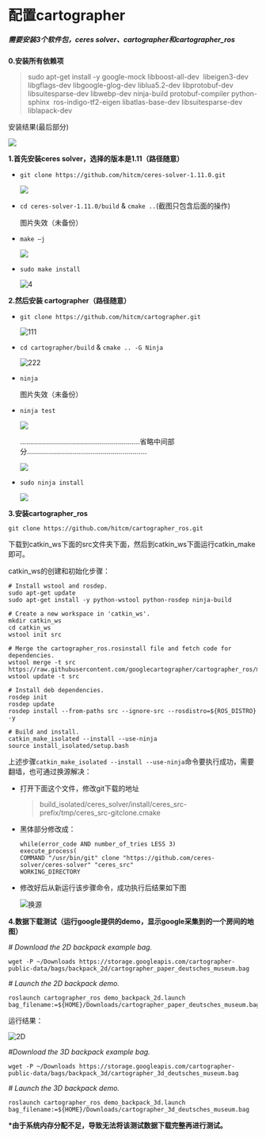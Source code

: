 # 配置cartographer

##### 需要安装3个软件包，ceres solver、cartographer和cartographer_ros

**0.安装所有依赖项**

> sudo apt-get install -y google-mock libboost-all-dev  libeigen3-dev libgflags-dev libgoogle-glog-dev liblua5.2-dev libprotobuf-dev  libsuitesparse-dev libwebp-dev ninja-build protobuf-compiler python-sphinx  ros-indigo-tf2-eigen libatlas-base-dev libsuitesparse-dev liblapack-dev

安装结果(最后部分)

![](http://ww4.sinaimg.cn/large/0060lm7Tgw1f9l7wlvr5kj30gl03bdhm.jpg)

**1.首先安装ceres solver，选择的版本是1.11（路径随意）**

* `git clone https://github.com/hitcm/ceres-solver-1.11.0.git`

  ![](http://ww2.sinaimg.cn/large/0060lm7Tgw1f9l86qrg0sj30hc03h3zy.jpg)

* `cd ceres-solver-1.11.0/build`  &  `cmake ..`(截图只包含后面的操作)

  图片失效（未备份）

* `make –j`

  ![](http://i1.piimg.com/4851/92b5fc3ecb581606.png)

* `sudo make install`

   ![4](cartographer_截图\4.png)

**2.然后安装 cartographer（路径随意）**

* `git clone https://github.com/hitcm/cartographer.git`

   ![111](cartographer_截图\111.png)

* `cd cartographer/build` & `cmake .. -G Ninja`

   ![222](cartographer_截图\222.png)

* `ninja`

  图片失效（未备份）

* `ninja test`

  ![](http://i1.piimg.com/4851/eba7702a392ded6d.png)

  ……………………………………………………省略中间部分……………………………………………………

  ![](http://i1.piimg.com/4851/dcdacf9ec97a4a28.png)

* `sudo ninja install`

  ![](http://i1.piimg.com/4851/a103fb3ea2d34ad1.png)

**3.安装cartographer_ros**

`git clone https://github.com/hitcm/cartographer_ros.git`

下载到catkin_ws下面的src文件夹下面，然后到catkin_ws下面运行catkin_make即可。

catkin_ws的创建和初始化步骤：

```
# Install wstool and rosdep.
sudo apt-get update
sudo apt-get install -y python-wstool python-rosdep ninja-build

# Create a new workspace in 'catkin_ws'.
mkdir catkin_ws
cd catkin_ws
wstool init src

# Merge the cartographer_ros.rosinstall file and fetch code for dependencies.
wstool merge -t src https://raw.githubusercontent.com/googlecartographer/cartographer_ros/master/cartographer_ros.rosinstall
wstool update -t src

# Install deb dependencies.
rosdep init
rosdep update
rosdep install --from-paths src --ignore-src --rosdistro=${ROS_DISTRO} -y

# Build and install.
catkin_make_isolated --install --use-ninja
source install_isolated/setup.bash
```

上述步骤`catkin_make_isolated --install --use-ninja`命令要执行成功，需要翻墙，也可通过换源解决：

* 打开下面这个文件，修改git下载的地址

  > build_isolated/ceres_solver/install/ceres_src-prefix/tmp/ceres_src-gitclone.cmake

* 黑体部分修改成：
  ```
  while(error_code AND number_of_tries LESS 3)
  execute_process(
  COMMAND "/usr/bin/git" clone "https://github.com/ceres-solver/ceres-solver" "ceres_src"
  WORKING_DIRECTORY
  ```
* 修改好后从新运行该步骤命令，成功执行后结果如下图

   ![换源](cartographer_截图\换源.png)


**4.数据下载测试（运行google提供的demo，显示google采集到的一个房间的地图）**

*# Download the 2D backpack example bag.*
  ```
wget -P ~/Downloads https://storage.googleapis.com/cartographer-public-data/bags/backpack_2d/cartographer_paper_deutsches_museum.bag
  ```

*# Launch the 2D backpack demo.*

```
roslaunch cartographer_ros demo_backpack_2d.launch bag_filename:=${HOME}/Downloads/cartographer_paper_deutsches_museum.bag
```

运行结果：

 ![2D](cartographer_截图\2D.png)

*#Download the 3D backpack example bag.*

```
wget -P ~/Downloads https://storage.googleapis.com/cartographer-public-data/bags/backpack_3d/cartographer_3d_deutsches_museum.bag
```

*# Launch the 3D backpack demo.*

```
roslaunch cartographer_ros demo_backpack_3d.launch bag_filename:=${HOME}/Downloads/cartographer_3d_deutsches_museum.bag
```
__*由于系统内存分配不足，导致无法将该测试数据下载完整再进行测试。__
